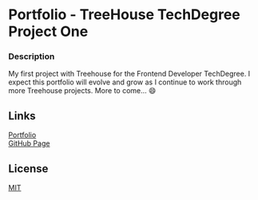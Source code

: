 # Portfolio - TreeHouse TechDegree Project One

### Description

My first project with Treehouse for the Frontend Developer TechDegree.  I expect this portfolio will evolve and grow as I continue to work through more Treehouse projects.  More to come... :smile:

## Links
[Portfolio](https://mattstonedev.github.io/portfolio/)  
[GitHub Page](https://github.com/mattstonedev)

## License
[MIT](https://choosealicense.com/licenses/mit/)
